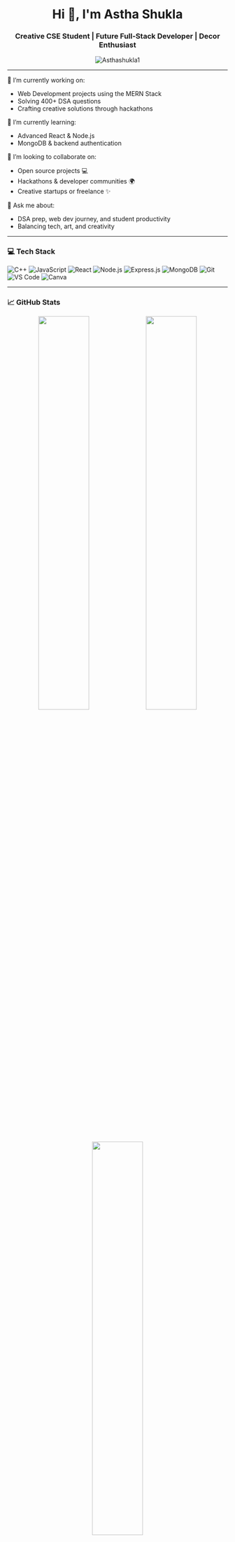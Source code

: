 <h1 align="center">Hi 👋, I'm Astha Shukla</h1>
<h3 align="center">Creative CSE Student | Future Full-Stack Developer | Decor Enthusiast</h3>

<p align="center">
  <img src="https://komarev.com/ghpvc/?username=your-github-username&label=Profile%20views&color=0e75b6&style=flat" alt="Asthashukla1" />
</p>

---

🔭 I’m currently working on:
- Web Development projects using the MERN Stack  
- Solving 400+ DSA questions  
- Crafting creative solutions through hackathons  

🌱 I’m currently learning:
- Advanced React & Node.js  
- MongoDB & backend authentication  


👯 I’m looking to collaborate on:
- Open source projects 💻  
- Hackathons & developer communities 🌍  
- Creative startups or freelance ✨  

💬 Ask me about:
- DSA prep, web dev journey, and student productivity  
- Balancing tech, art, and creativity  

---

### 💻 Tech Stack

![C++](https://img.shields.io/badge/C++-00599C?style=flat&logo=c%2B%2B&logoColor=white)
![JavaScript](https://img.shields.io/badge/JavaScript-F7DF1E?style=flat&logo=javascript&logoColor=black)
![React](https://img.shields.io/badge/React-20232A?style=flat&logo=react&logoColor=61DAFB)
![Node.js](https://img.shields.io/badge/Node.js-339933?style=flat&logo=node.js&logoColor=white)
![Express.js](https://img.shields.io/badge/Express.js-000000?style=flat&logo=express&logoColor=white)
![MongoDB](https://img.shields.io/badge/MongoDB-47A248?style=flat&logo=mongodb&logoColor=white)
![Git](https://img.shields.io/badge/Git-F05032?style=flat&logo=git&logoColor=white)
![VS Code](https://img.shields.io/badge/VS_Code-007ACC?style=flat&logo=visual-studio-code&logoColor=white)
![Canva](https://img.shields.io/badge/Canva-00C4CC?style=flat&logo=canva&logoColor=white)

---

### 📈 GitHub Stats

<p align="center">
  <img src="https://github-readme-stats.vercel.app/api?username=Asthashukla1&show_icons=true&theme=radical" width="48%" />
  <img src="https://github-readme-streak-stats.herokuapp.com/?user=Asthashukla&theme=radical" width="48%" />
</p>

<p align="center">
  <img src="https://github-readme-stats.vercel.app/api/top-langs/?username=your-Asthashukla1&layout=compact&theme=radical" width="48%" />
</p>

---

### 🏆 GitHub Trophies

<p align="center">
  <img src="https://github-profile-trophy.vercel.app/?username=Asthashukla1&theme=radical&no-frame=true&margin-w=4" />
</p>

---

### 🌸 A Little More About Me

- 🎓 Final-year CSE student passionate about tech & impact  
- 🎨 Love sketching, singing, and home décor  
- 💼 Working towards freelancing   


---

### 📫 Connect with me

<p align="left">
  <a href="https://linkedin.com/in/astha-shukla-0a036827b/" target="blank">
    <img align="center" src="https://cdn.jsdelivr.net/npm/simple-icons@3.0.1/icons/linkedin.svg" alt="LinkedIn" height="30" width="40" />
  </a>
  <a href="mailto:asthashukla160428@gmail.com" target="blank">
    <img align="center" src="https://cdn.jsdelivr.net/npm/simple-icons@3.0.1/icons/gmail.svg" alt="Gmail" height="30" width="40" />
  </a>
</p>

---

> *"Dreams become reality when you dare to begin."* — Astha 🚀

